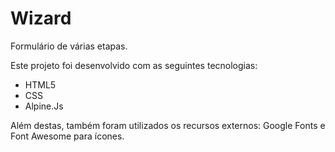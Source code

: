 # Wizard

Formulário de várias etapas.

Este projeto foi desenvolvido com as seguintes tecnologias:
- HTML5
- CSS
- Alpine.Js

Além destas, também foram utilizados os recursos externos: Google Fonts e Font Awesome para ícones.

